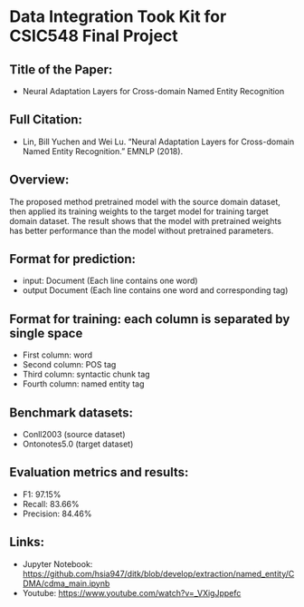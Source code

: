 # Data Integration Took Kit for CSIC548 Final Project

## Title of the Paper: 
- Neural Adaptation Layers for Cross-domain Named Entity Recognition

## Full Citation: 
- Lin, Bill Yuchen and Wei Lu. “Neural Adaptation Layers for Cross-domain Named Entity Recognition.” EMNLP (2018). 

## Overview: 
The proposed method pretrained model with the source domain dataset, then applied its training weights to the target model for training target domain dataset. The result shows that the model with pretrained weights has better performance than the model without pretrained parameters.    

## Format for prediction: 
 - input: Document (Each line contains one word)
 - output Document (Each line contains one word and corresponding tag)

## Format for training: each column is separated by single space  
 - First column: word 
 - Second  column: POS tag 
 - Third column: syntactic chunk tag 
 - Fourth column: named entity tag

## Benchmark datasets:
- Conll2003 (source dataset)
- Ontonotes5.0 (target dataset)

## Evaluation metrics and results:
- F1: 97.15%
- Recall: 83.66%
- Precision: 84.46%

## Links:
- Jupyter Notebook: https://github.com/hsia947/ditk/blob/develop/extraction/named_entity/CDMA/cdma_main.ipynb
- Youtube: https://www.youtube.com/watch?v=_VXigJppefc






